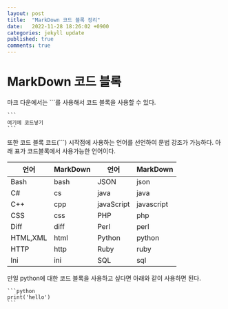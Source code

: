 ```yaml
---
layout:	post
title:	"MarkDown 코드 블록 정리"
date:	2022-11-28 18:26:02 +0900
categories:	jekyll update
published: true
comments: true
---
```


# MarkDown 코드 블록

마크 다운에서는 ```를 사용해서 코드 블록을 사용할 수 있다.
	
	```
	여기에 코드넣기
	```

또한 코드 블록 코드(```) 시작점에 사용하는 언어를 선언하여 문법 강조가 가능하다.
아래 표가 코드블록에서 사용가능한 언어이다.

| 언어 | MarkDown | 언어 | MarkDown |
|  --  | -------- |  --  | -------- |
| Bash |   bash   | JSON |	 json   |
| C#  |   cs    | java | java |
| C++ |   cpp   | javaScript | javascript |
| CSS |   css   |  PHP | php |
| Diff |   diff  |  Perl | perl |
| HTML,XML | html | Python | python |
| HTTP | http | Ruby | ruby |
| Ini | ini | SQL | sql |

만일 python에 대한 코드 블록을 사용하고 싶다면 아래와 같이 사용하면 된다.

	
	```python
	print('hello')
	```
